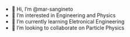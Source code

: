 - 👋 Hi, I’m @mar-sangineto
- 👀 I’m interested in Engineering and Physics
- 🌱 I’m currently learning Eletronical Engineering
- 💞️ I’m looking to collaborate on Particle Physics

<!---
mar-sangineto/mar-sangineto is a ✨ special ✨ repository because its `README.md` (this file) appears on your GitHub profile.
You can click the Preview link to take a look at your changes.
--->
